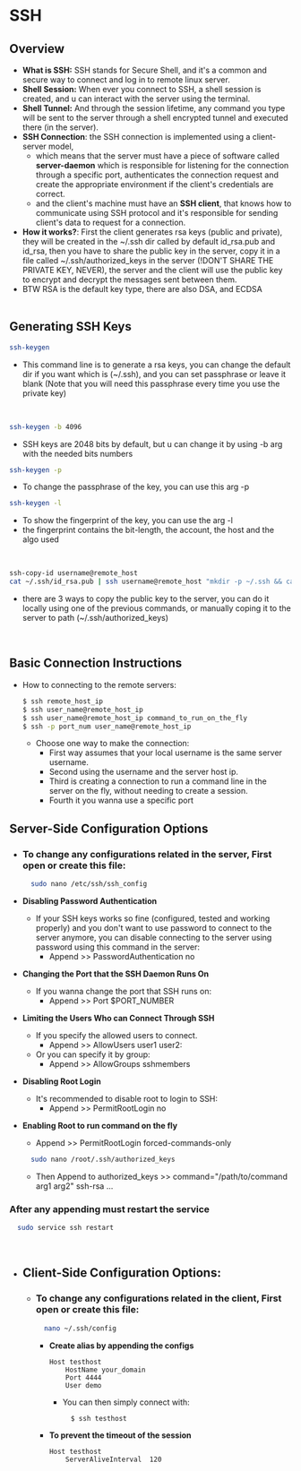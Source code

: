 # SSH

## Overview

- **What is SSH:** SSH stands for Secure Shell, and it's a common and secure way to connect and log in to remote linux server.
  <br/>
- **Shell Session:** When ever you connect to SSH, a shell session is created, and u can interact with the server using the terminal.
  <br/>
- **Shell Tunnel:** And through the session lifetime, any command you type will be sent to the server through a shell encrypted tunnel and executed there (in the server).
  <br/>
- **SSH Connection**: the SSH connection is implemented using a client-server model,
  - which means that the server must have a piece of software called **server-daemon** which is responsible for listening for the connection through a specific port, authenticates the connection request and create the appropriate environment if the client's credentials are correct.
  - and the client's machine must have an **SSH client**, that knows how to communicate using SSH protocol and it's responsible for sending client's data to request for a connection.
    <br/>
- **How it works?**: First the client generates rsa keys (public and private), they will be created in the ~/.ssh dir called by default id_rsa.pub and id_rsa, then you have to share the public key in the server, copy it in a file called ~/.ssh/authorized_keys in the server (!DON'T SHARE THE PRIVATE KEY, NEVER), the server and the client will use the public key to encrypt and decrypt the messages sent between them.
  <br/>
- BTW RSA is the default key type, there are also DSA, and ECDSA
  <br/>
  <br/>

## Generating SSH Keys

```bash
ssh-keygen
```

- This command line is to generate a rsa keys, you can change the default dir if you want which is (~/.ssh), and you can set passphrase or leave it blank (Note that you will need this passphrase every time you use the private key)

  <br/>

```bash
ssh-keygen -b 4096
```

- SSH keys are 2048 bits by default, but u can change it by using -b arg with the needed bits numbers
  <br/>

```bash
ssh-keygen -p
```

- To change the passphrase of the key, you can use this arg -p
  <br/>

```bash
ssh-keygen -l
```

- To show the fingerprint of the key, you can use the arg -l
- the fingerprint contains the bit-length, the account, the host and the algo used

<br/>

```bash
ssh-copy-id username@remote_host
cat ~/.ssh/id_rsa.pub | ssh username@remote_host "mkdir -p ~/.ssh && cat >> ~/.ssh/authorized_keys"
```

- there are 3 ways to copy the public key to the server, you can do it locally using one of the previous commands, or manually coping it to the server to path (~/.ssh/authorized_keys)

<br/>

## Basic Connection Instructions

- How to connecting to the remote servers:
  ```bash
  $ ssh remote_host_ip
  $ ssh user_name@remote_host_ip
  $ ssh user_name@remote_host_ip command_to_run_on_the_fly
  $ ssh -p port_num user_name@remote_host_ip
  ```
  - Choose one way to make the connection:
    - First way assumes that your local username is the same server username.
    - Second using the username and the server host ip.
    - Third is creating a connection to run a command line in the server on the fly, without needing to create a session.
    - Fourth it you wanna use a specific port

## Server-Side Configuration Options

- ### To change any configurations related in the server, First open or create this file:

  ```bash
    sudo nano /etc/ssh/ssh_config
  ```

- **Disabling Password Authentication**
  - If your SSH keys works so fine (configured, tested and working properly) and you don't want to use password to connect to the server anymore, you can disable connecting to the server using password using this command in the server:
    - Append >> PasswordAuthentication no
- **Changing the Port that the SSH Daemon Runs On**

  - If you wanna change the port that SSH runs on:
    - Append >> Port $PORT_NUMBER

- **Limiting the Users Who can Connect Through SSH**

  - If you specify the allowed users to connect.
    - Append >> AllowUsers user1 user2:
  - Or you can specify it by group:
    - Append >> AllowGroups sshmembers

- **Disabling Root Login**
  - It's recommended to disable root to login to SSH:
    - Append >> PermitRootLogin no
- **Enabling Root to run command on the fly**

  - Append >> PermitRootLogin forced-commands-only
    <br/>

  ```bash
    sudo nano /root/.ssh/authorized_keys
  ```

  - Then Append to authorized_keys >> command="/path/to/command arg1 arg2" ssh-rsa ...

### After any appending must restart the service

```bash
  sudo service ssh restart
```

<br/>

- ## Client-Side Configuration Options:

  - ### To change any configurations related in the client, First open or create this file:

    ```bash
      nano ~/.ssh/config
    ```

    - **Create alias by appending the configs**

      ```ssh
      Host testhost
          HostName your_domain
          Port 4444
          User demo
      ```

      - You can then simply connect with:
        ```bash
          $ ssh testhost
        ```

    - **To prevent the timeout of the session**

      ```ssh
      Host testhost
          ServerAliveInterval  120
      ```
